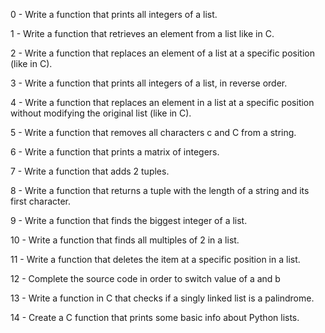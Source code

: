 0 - Write a function that prints all integers of a list.

1 - Write a function that retrieves an element from a list like in C.

2 - Write a function that replaces an element of a list at a specific position (like in C).

3 - Write a function that prints all integers of a list, in reverse order.

4 - Write a function that replaces an element in a list at a specific position without modifying the original list (like in C).

5 - Write a function that removes all characters c and C from a string.

6 - Write a function that prints a matrix of integers.

7 - Write a function that adds 2 tuples.

8 - Write a function that returns a tuple with the length of a string and its first character.

9 - Write a function that finds the biggest integer of a list.

10 - Write a function that finds all multiples of 2 in a list.

11 - Write a function that deletes the item at a specific position in a list.

12 - Complete the source code in order to switch value of a and b

13 - Write a function in C that checks if a singly linked list is a palindrome. 

14 - Create a C function that prints some basic info about Python lists.
